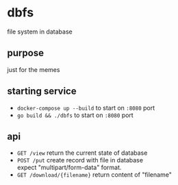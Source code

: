 # dbfs
file system in database

## purpose
just for the memes

## starting service
- `docker-compose up --build` to start on `:8080` port  
- `go build && ./dbfs` to start on `:8080` port 

## api
- `GET /view` return the current state of database
- `POST /put` create record with file in database  
   expect "multipart/form-data" format.
- `GET /download/{filename}` return content of "filename" 
